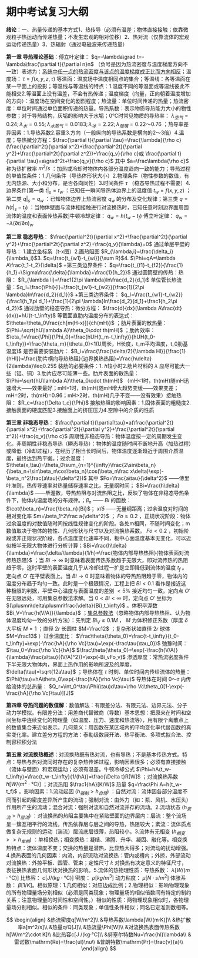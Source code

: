 # 期中考试复习大纲

**绪论**：一、热量传递的基本方式1、热传导（必须有温差；物体直接接触；依靠微观粒子热运动而传递热量；不发生宏观的相对位移）2、热对流（仅靠流体的宏观运动传递热量）3、热辐射（通过电磁波来传递热量）

**第一章 导热理论基础**：傅立叶定律： $q=-\lambda\grad t=-\lambda\frac{\partial t}{\partial n}n$ （负号是因为热流密度与温度梯度方向不一致）表述为：<u>系统中任一点的热流密度与该点的温度梯度成正比而方向相反</u>；温度场： $t=f(x,y,z,\tau)$ 等温面：温度场中温度相同点的集合；等温线：各等温面在某一平面上的投影；等温线与等温线的特点：1.温度不同的等温面或等温线彼此不能相交2.等温面上没有温差，不会有热传递；温度梯度（向量，正向朝着温度增加的方向）：温度场在空间变化的剧烈程度；热流量：单位时间传递的热量；热流密度：单位时间通过单位面积传递的热量。导热系数：表示物质导热能力大小的物性参数；对于导热结构，灰垢的影响大于水垢；0℃时常见物质的导热率： $\lambda_{空气}=0.24;\lambda_{水}=0.55;\lambda_{水蒸气}=0.0183;\lambda_{冰}=2.22;\lambda_{玻璃}=0.22～0.76$ ；热导率差异因素：1.导热系数2.容重3.方向（一般纵向的导热系数是横向的2～3倍）4.温度；导热微分方程：$\frac{\partial t}{\partial \tau}=\frac{\lambda}{\rho c}(\frac{\partial^2t}{\partial x^2}+\frac{\partial^2t}{\partial y^2}+\frac{\partial^2t}{\partial z^2})+\frac{q_v}{\rho c}或
\frac{\partial t}{\partial \tau}=a\grad^2t+\frac{q_v}{\rho c}$ 其中 $a=\frac\lambda{\rho c}$  称为热扩散率 $m^2/s$ ：加热或冷却时物体内各部分温度趋向一致的能力；导热过程的单值性条件：1.几何条件（导热体形状大小）2.物理条件（物性参数的数值，有无内热源、大小和分布，是否各向同性）3.时间条件 $\tau$ （稳态导热过程不需要）4.边界条件[第一类 $t|_s=t_w$ ：已知任一瞬间导热体边界上的温度值 $t_w=f(x,y,z)$ ；第二类 $q|_s=q_w$ ：已知物体边界上热流密度 $q_w$ 的分布及变化规律；第三类 $q=h(t|_s-t_f)$ ：当物体壁面与流体相接触进行对流换热时，已知任意时刻边界面周围流体的温度和表面传热系数]牛顿冷却定律： $q_w=h(t_w-t_f)$ 傅立叶定律： $q_w=-\lambda(\partial t/\partial n)_w$ 

**第二章 稳态导热**： $\frac{\partial^2t}{\partial x^2}+\frac{\partial^2t}{\partial y^2}+\frac{\partial^2t}{\partial z^2}+\frac{q_v}{\lambda}=0$ 通过单层平壁的导热：  1.建立坐标系（t-x图）2.画热阻图 $R_{\lambda,i}=\frac{\delta_i}{\lambda_i}$3. $q=\frac{t_{w1}-t_{wi}}{\sum R}$4. $\Phi=qA=\lambda A\frac{t_1-t_2}{\delta}$ +第三类边界条件： $q=\frac{t_{f1}-t_{f2}}{\frac{1}{h_1}+\Sigma\frac{\delta}{\lambda}+\frac{1}{h_2}}$ 通过圆筒壁的传热：热阻： $R_{\lambda li}=\frac1{2\pi \lambda}ln\frac{d_2}{d_1}$ 单位管长热流量：$q_l=\frac{\Phi}{l}=\frac{t_{w1}-t_{w2}}{\frac{1}{2\pi \lambda}ln\frac{d_2}{d_1}}$ +第三类边界条件： $q_l=\frac{t_{w1}-t_{w2}}{\frac1{h_1\pi d_1}+\frac{1}{2\pi \lambda}ln\frac{d_2}{d_1}+\frac1{h_2\pi d_2}}$ 通过肋壁的稳态导热：微分方程： $\frac{d}{dx}(\lambda A\frac{dt}{dx})=hU(t-t_\infty)$  等截面直肋内温度分布的表达式： $\theta=\theta_0\frac{ch[m(H-x)]}{ch(mH)}$ ；肋片表面的散热量： $\Phi=\sqrt{hU\lambda A}\theta_0\cdot th(mH)$ ；肋片效率： $\eta_f=\frac{\Phi}{\Phi_0}=\frac{hUH(t_m-t_\infty)}{hUH(t_0-t_\infty)}=\frac{\theta_m}{\theta_0}<1(U周长，H长度，t_m平均温度，t_0肋基温度)$ 是否需要安装肋片： $B_i=\frac{\frac{\delta/2}{\lambda Hl}}{\frac{1}{hHl}}=\frac{肋片横向导热热阻}{边界换热热阻}=\frac{h\delta}{2\lambda}\leq0.25$ 装肋的必要条件：1. $h$较小时2.肋片材料的 $\lambda$ 应尽可能大一些（铝、铜）3.肋片应尽可能薄一些。肋片表面的散热量： $\Phi=\sqrt{hU\lambda A}\theta_0\cdot th(mH)$ （mH<1时，th(mH)随mH迅速增大——效果最好；mH>1时，th(mH)随mH增大趋势变缓——效果变差；mH=2时，th(mH)=0.96；mH>2时，th(mH)几乎不变——没有效果）接触热阻： $R_c=\frac{\Delta t_c}{\Phi}$ 接触热阻的影响因素：1.固体表面的粗糙度2.接触表面的硬度匹配3.接触面上的挤压压力4.空隙中的介质的性质

**第三章 非稳态导热**： $\frac{\partial t}{\partial\tau}=a(\frac{\partial^2t}{\partial x^2}+\frac{\partial^2t}{\partial y^2}+\frac{\partial^2t}{\partial z^2})+\frac{q_v}{\rho c}$ 周期性非稳态导热：物体温度按一定的周期发生变化。非周期性非稳态导热（瞬态导热）：物体的温度随时间不断地升高（加热过程）或降低（冷却过程），在经历了相当长时间后，物体温度逐渐趋近于周围介质温度，最终达到热平衡。；过余温度： $\theta(x,\tau)=\theta_0\sum_{n=1}^{\infty}\frac{2\sin\beta_n}{\beta_n+\sin\beta_n\cos\beta_n}\cos(\beta_n\frac x\delta)\exp(-\beta_n^2\frac{a\tau}{\delta^2})$ 其中 $Fo=\frac{a\tau}{\delta^2}$ ——傅里叶准则，热传导速率对热量储存速率之比，无量纲时间； $Bi=\frac{h\delta}{\lambda}$ ——毕渥数，导热热阻与对流热阻之比，反映了物体在非稳态导热条件下，物体内温度场的分布规律。；$\beta_n$ —— $Bi$ 的函数： $\cot(\beta_n)=\frac{\beta_n}{Bi}$； $x/\delta$ ——无量纲距离；过余温度对时间的相对变化率 $m=\beta_1^2\frac a{\delta^2}$ ； $Fo\geq0.2$ ，正规状况阶段：物体过余温度的对数值随时间按线性规律变化的阶段。各处m相同，不随时间变化；m数值取决于物体的物性、几何形状与尺寸以及对流换热系数。 $Fo<0.2$ ，初始阶段或非正规状况阶段，各点温度变化速率不同，板中心面温度基本无变化，可以近似按半无限大物体进行分析计算；$Bi=\frac{h\delta}{\lambda}=\frac{\delta/\lambda}{1/h}=\frac{物体内部导热热阻}{物体表面对流传热热阻}$ ；当 $Bi\to\infty$ 时意味着表面传热系数趋于无限大，即对流传热的热阻趋于零，这时平壁的表面温度几乎从冷却过程一扩是立即降低到流体的温度 $t_f$ 。定向点 $O'$ 在平壁表面上。当 $Bi\to0$ 时意味着物体的导热热阻趋于零，物体内的温度分布趋于均匀一致。此时是一个极限情况，工程上把 $Bi<0.1$ 看作是接近这种极限的判据，平壁中心温度与表面温度的差别 $<5\%$ 接近均匀一致。定向点 $O'$ 在无限远处，可用集总参数法求解。当 $0<Bi<\infty$ 时，定向点 $O'$ 坐标为 $(\plusmn\delta\plusmn\frac{\delta}{Bi},t_\infty)$ 。体积毕渥数 $Bi_V=\frac{h(V/A)}{\lambda}$ ；<u>集总参数法</u>（忽略物体内部导热热阻、认为物体温度均匀一致的分析方法）：先判定 $Bi_V\leq0.1M$ ， $M$ 为体积修正系数（厚度 $\delta$ 大平板 $M=1$ ；直径 $2r$ 长圆柱 $M=\frac12$ ；复杂形状如直径 $2r$ 球体 $M=\frac13$ ）过余温度比： $\frac\theta{\theta_0}=\frac{t-t_\infty}{t_0-t_\infty}=\exp(-\frac{hA}{\rho Vc}\tau)=\exp(-\frac\tau{\tau_0})$ 弛豫时间： $\tau_0=\frac{\rho Vc}{hA}$  $\frac\theta{\theta_0}=\exp(-\frac{h(V/A)}{\lambda}\frac{a\tau}{(V/A)^2})=\exp(-Bi_vFo_v)$ 渗透厚度：常热流密度条件下半无限大物体内，界面上热作用的影响所波及的厚度， $\delta(\tau)=\sqrt{12a\tau}$ ；导热体在 $\tau$ 时刻、单位时间内传给流体的热量： $\Phi(\tau)=hA\theta_0\exp(-\frac{hA}{\rho Vc}\tau)$ 导热体在时间 $0～\tau$ 内传给流体的总热量： $Q_r=\int_0^\tau\Phi(\tau)d\tau=\rho Vc\theta_0[1-\exp(-\frac{hA}{\rho Vc}\tau)][J]$ 

**第四章 导热问题的数值解**：数值解法：有限差分法、有限元法、边界元法、分子动力学模拟。有限差分法：用差商代替微商（导数）基本思想：把原来在时间和空间坐标中连续变化的物理量（如温度、压力、速度和热流等），用有限个离散点上的数值集合来近似表示。几何意义：用函数在某区域内的平均变化率代替函数的真实变化率。建立差分方程的方法：泰勒级数展开法、热平衡法、多项式拟合法、控制容积积分法

**第五章 对流换热概述**：对流换热既有热对流，也有导热；不是基本传热方式。特点：导热与热对流同时存在的复杂热传递过程，影响因素很多；必须有直接接触（流体与壁面）和宏观运动；必须有温差。牛顿冷却公式 $\Phi=hA(t_w-t_\infty)=\frac{t_w-t_\infty}{1/(hA)}=\frac{\Delta t}R[W]$ ；对流换热系数 $h[W/(m^2\cdot℃)]$ ；对流热阻 $\frac1{hA}[K/W]$ 热量 $q=\frac\Phi A=h(t_w-t_f)$ 。影响因素：1.流动起因 $(h_{强制}>h_{自然})$ ：自然对流：流体因各部分温度不同而引起的密度差异所产生的流动；强制对流：由外力（如：泵、风机、水压头）作用所产生的流动；混合对流：强制对流和自然对流并存的流动。2.流动状态 $(h_{紊流}>h_{层流})$ ：对流换热的热阻主要集中在紧贴壁面的边界层内：层流：整个流场呈一簇互相平行的流线，传热依靠层与层之间的导热，热阻较大；紊流：流体质点做复杂无规则的运动（湍流）层流底层很薄，热阻较小。3.流体有无相变 $(h_{相变}>>h_{单相})$ ：单相换热；相变换热：凝结、沸腾、升华、凝固、融化等。相变换热特点：流体温度不变；交换的热量是潜热，比显热大得多；对流动的扰动增强。4.换热表面的几何因素：内流，内部流动对流换热：管内或槽内；外掠，外部流动对流换热：外掠平板、圆管、管束；定性尺寸 $l:$ 对换热有决定意义的特征尺寸，表征换热表面几何形状对换热的影响。5.流体的热物理性质：导热系数： $\lambda[W/(m\cdot℃)]$ 比热容： $c[J/(kg\cdot℃)]$ 密度： $\rho[kg/m^3]$ 动力粘度： $\mu[N\cdot s/m^2]$ 体胀系数： $\beta[1/K]$。相似原理：1.几何相似：对应边成比例；2.物理相似：影响物理现象的所有物理量场分别相似（必须是同类现象；物理量场的相似倍数间有特定的制约关系；注意物理量的时间性和空间性。）相似的性质：两物理现象相似时，各物理量场分别相似。相似的条件：同类现象；单值性条件相似；同名已定准则数相等。




$$
\begin{align}
&热流密度q[W/m^2]\\
&导热系数\lambda[W/(m·K)]\\
&热扩散率a[m^2/s]\\
&热量q/Q[J]\\
&热流量\Phi[W]\\
&对流换热表面传热系数h[W/m^2\cdot K]\\
&比热容c[J /(kg·℃]\\
&努塞尔特数Nu=\frac{hl}\lambda\\
&雷诺数\mathrm{Re}=\frac{ul}\nu\\
&普朗特数\mathrm{Pr}=\frac{v}{a}\\
\end{align}
$$
